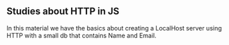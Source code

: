## Studies about HTTP in JS

In this material we have the basics about creating a LocalHost server using HTTP with a small db that contains Name and Email.
